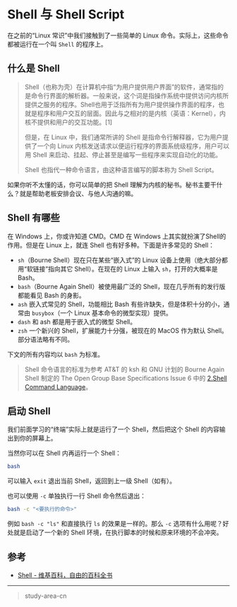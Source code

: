 # Shell 与 Shell Script

在之前的“Linux 常识”中我们接触到了一些简单的 Linux 命令。实际上，这些命令都被运行在一个叫 `Shell` 的程序上。

## 什么是 Shell

> Shell（也称为壳）在计算机中指“为用户提供用户界面”的软件，通常指的是命令行界面的解析器。一般来说，这个词是指操作系统中提供访问内核所提供之服务的程序。Shell也用于泛指所有为用户提供操作界面的程序，也就是程序和用户交互的层面。因此与之相对的是内核（英语：Kernel），内核不提供和用户的交互功能。[1]
>
> 但是，在 Linux 中，我们通常所讲的 Shell 是指命令行解释器，它为用户提供了一个向 Linux 内核发送请求以便运行程序的界面系统级程序，用户可以用 Shell 来启动、挂起、停止甚至是编写一些程序来实现自动化的功能。
>
> Shell 也指代一种命令语言，由这种语言编写的脚本称为 Shell Script。

如果你听不太懂的话，你可以简单的把 Shell 理解为内核的秘书。秘书主要干什么？就是帮助老板安排会议、与他人沟通的嘛。


## Shell 有哪些

在 Windows 上，你或许知道 CMD。CMD 在 Windows 上其实就扮演了Shell的作用。但是在 Linux 上，就连 Shell 也有好多种。下面是许多常见的 Shell：

- `sh`（Bourne Shell）现在只在某些“嵌入式”的 Linux 设备上使用（绝大部分都用“软链接”指向其它 Shell）。在现在的 Linux 上输入 `sh`，打开的大概率是 Bash。
- `bash`（Bourne Again Shell）被使用最广泛的 Shell，现在几乎所有的发行版都能看见 Bash 的身影。
- `ash` 嵌入式常见的 Shell，功能相比 Bash 有些许缺失，但是体积十分的小，通常由 `busybox`（一个 Linux 基本命令的微型实现）提供。
- `dash` 和 ash 都是用于嵌入式的微型 Shell。
- `zsh` 一个新兴的 Shell，扩展能力十分强，被现在的 MacOS 作为默认 Shell。部分语法略有不同。

下文的所有内容均以 `bash` 为标准。

> Shell 命令语言的标准为参考 AT&T 的 ksh 和 GNU 计划的 Bourne Again Shell 制定的 The Open Group Base Specifications Issue 6 中的 [2.Shell Command Language](https://pubs.opengroup.org/onlinepubs/9690949599/utilities/xcu_chap02.html)。

## 启动 Shell

我们前面学习的“终端”实际上就是运行了一个 Shell，然后把这个 Shell 的内容输出到你的屏幕上。

当然你可以在 Shell 内再运行一个 Shell：

```bash
bash
```

可以输入 `exit` 退出当前 Shell，返回到上一级 Shell（如有）。

也可以使用 `-c` 单独执行一行 Shell 命令然后退出：

```bash
bash -c "<要执行的命令>"
```

例如 `bash -c "ls"` 和直接执行 `ls` 的效果是一样的。那么 `-c` 选项有什么用呢？好处就是启动了一个新的 Shell 环境，在执行脚本的时候和原来环境的不会冲突。

## 参考

- [Shell - 维基百科，自由的百科全书](https://zh.wikipedia.org/wiki/Shell)

---

> study-area-cn
